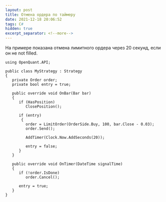 ```yaml
---
layout: post
title: Отмена ордера по таймеру
date: 2021-12-18 20:06:52
tags: C#
hidden: true
excerpt_separator: <!--more-->
---
```


На примере показана отмена лимитного ордера через 20 секунд, если он не not filled.

<!--more-->


```
using OpenQuant.API;

public class MyStrategy : Strategy
{
   private Order order;
   private bool entry = true;
   
   public override void OnBar(Bar bar)
   {
      if (HasPosition)
         ClosePosition();

      if (entry)
       {
         order = LimitOrder(OrderSide.Buy, 100, bar.Close - 0.03);                     
         order.Send();
            
         AddTimer(Clock.Now.AddSeconds(20));

         entry = false;
      }
   }
   
   public override void OnTimer(DateTime signalTime)
   {   
      if (!order.IsDone)
         order.Cancel();

      entry = true;
   }
}

```
